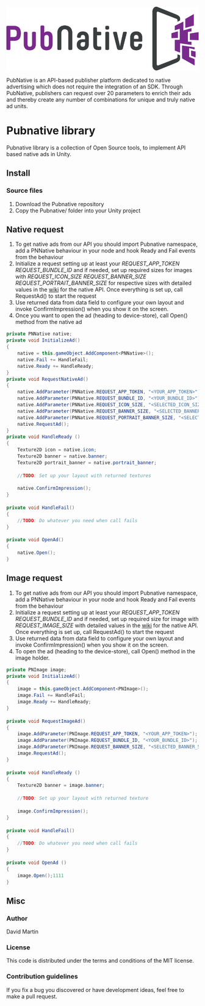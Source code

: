 ![ScreenShot](/Docs/PNLogo.png)

PubNative is an API-based publisher platform dedicated to native advertising which does not require the integration of an SDK. Through PubNative, publishers can request over 20 parameters to enrich their ads and thereby create any number of combinations for unique and truly native ad units.

# Pubnative library

Pubnative library is a collection of Open Source tools, to implement API based native ads in Unity.

## Install

### Source files

1. Download the Pubnative repository
2. Copy the Pubnative/ folder into your Unity project

## Native request

1. To get native ads from our API you should import Pubnative namespace, add a PNNative behaviour in your node and hook Ready and Fail events from the behaviour
2. Initialize a request setting up at least your *REQUEST_APP_TOKEN* *REQUEST_BUNDLE_ID* and if needed, set up required sizes for images with *REQUEST_ICON_SIZE* *REQUEST_BANNER_SIZE* *REQUEST_PORTRAIT_BANNER_SIZE* for respective sizes with detailed values in the [wiki](https://pubnative.atlassian.net/wiki/display/PUB/API+Documentation) for the native API. Once everything is set up, call RequestAd() to start the request
3. Use returned data from data field to configure your own layout and invoke ConfirmImpression() when you show it on the screen.
4. Once you want to open the ad (heading to device-store), call Open() method from the native ad

```cs
private PNNative native;
private void InitializeAd()
{
	native = this.gameObject.AddComponent<PNNative>();
	native.Fail += HandleFail;
	native.Ready += HandleReady;
}
private void RequestNativeAd()
{
	native.AddParameter(PNNative.REQUEST_APP_TOKEN, "<YOUR_APP_TOKEN>");
	native.AddParameter(PNNative.REQUEST_BUNDLE_ID, "<YOUR_BUNDLE_ID>");
	native.AddParameter(PNNative.REQUEST_ICON_SIZE, "<SELECTED_ICON_SIZE>");
	native.AddParameter(PNNative.REQUEST_BANNER_SIZE, "<SELECTED_BANNER_SIZE>");
	native.AddParameter(PNNative.REQUEST_PORTRAIT_BANNER_SIZE, "<SELECTED_PORTRAIT_BANNER_SIZE>");
	native.RequestAd();
}
private void HandleReady ()
{
	Texture2D icon = native.icon;
	Texture2D banner = native.banner;
	Texture2D portrait_banner = native.portrait_banner;

	//TODO: Set up your layout with returned textures

	native.ConfirmImpression();
}

private void HandleFail()
{
	//TODO: Do whatever you need when call fails
}

private void OpenAd()
{
	native.Open();
}
```

## Image request

1. To get native ads from our API you should import Pubnative namespace, add a PNNative behaviour in your node and hook Ready and Fail events from the behaviour
2. Initialize a request setting up at least your *REQUEST_APP_TOKEN* *REQUEST_BUNDLE_ID* and if needed, set up required size for image with *REQUEST_IMAGE_SIZE* with detailed values in the [wiki](https://pubnative.atlassian.net/wiki/display/PUB/API+Documentation) for the native API. Once everything is set up, call RequestAd() to start the request
3. Use returned data from data field to configure your own layout and invoke ConfirmImpression() when you show it on the screen.
4. To open the ad (heading to the device-store), call Open() method in the image holder.

```cs
private PNImage image;
private void InitializeAd()
{
	image = this.gameObject.AddComponent<PNImage>();
	image.Fail += HandleFail;
	image.Ready += HandleReady;
}

private void RequestImageAd()
{
	image.AddParameter(PNImage.REQUEST_APP_TOKEN, "<YOUR_APP_TOKEN>");
	image.AddParameter(PNImage.REQUEST_BUNDLE_ID, "<YOUR_BUNDLE_ID>");
	image.AddParameter(PNImage.REQUEST_BANNER_SIZE, "<SELECTED_BANNER_SIZE>");
	image.RequestAd();
}

private void HandleReady ()
{
	Texture2D banner = image.banner;

	//TODO: Set up your layout with returned texture

	image.ConfirmImpression();
}

private void HandleFail()
{
	//TODO: Do whatever you need when call fails
}

private void OpenAd ()
{
	image.Open();1111
}
```

## Misc

### Author

David Martin

### License

This code is distributed under the terms and conditions of the MIT license. 

### Contribution guidelines

If you fix a bug you discovered or have development ideas, feel free to make a pull request.

